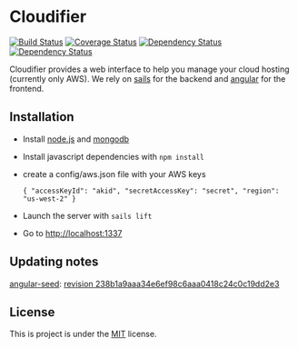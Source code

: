 # Cloudifier

[![Build Status](https://travis-ci.org/netantho/cloudifier.svg?branch=master)](https://travis-ci.org/netantho/cloudifier)
[![Coverage Status](https://img.shields.io/coveralls/netantho/cloudifier.svg)](https://coveralls.io/r/netantho/cloudifier?branch=master)
[![Dependency Status](https://www.versioneye.com/user/projects/534254f6e97a465ad90001ea/badge.png)](https://www.versioneye.com/user/projects/534254f6e97a465ad90001ea)
[![Dependency Status](https://www.versioneye.com/user/projects/53425514e97a46adb0000173/badge.png)](https://www.versioneye.com/user/projects/53425514e97a46adb0000173)

Cloudifier provides a web interface to help you manage your cloud hosting (currently only AWS).
We rely on [sails](http://sailsjs.org) for the backend and [angular](http://angularjs.org/) for the frontend.

## Installation

- Install [node.js](http://nodejs.org/) and [mongodb](http://www.mongodb.org/)
- Install javascript dependencies with ```npm install```
- create a config/aws.json file with your AWS keys

  `{ "accessKeyId": "akid", "secretAccessKey": "secret", "region": "us-west-2" }`

- Launch the server with ```sails lift```
- Go to [http://localhost:1337](http://localhost:1337)

## Updating notes

[angular-seed](https://github.com/angular/angular-seed): [revision 238b1a9aaa34e6ef98c6aaa0418c24c0c19dd2e3](https://github.com/angular/angular-seed/commit/238b1a9aaa34e6ef98c6aaa0418c24c0c19dd2e3)

## License

This is project is under the [MIT](https://github.com/netantho/cloudifier/blob/master/LICENSE) license.
